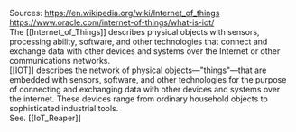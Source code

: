 Sources:
https://en.wikipedia.org/wiki/Internet_of_things
https://www.oracle.com/internet-of-things/what-is-iot/
\
The [[Internet_of_Things]] describes physical objects with sensors, processing ability, software, and other technologies that connect and exchange data with other devices and systems over the Internet or other communications networks.
\
[[IOT]] describes the network of physical objects—"things"—that are embedded with sensors, software, and other technologies for the purpose of connecting and exchanging data with other devices and systems over the internet. These devices range from ordinary household objects to sophisticated industrial tools.
\
See. [[IoT_Reaper]]
